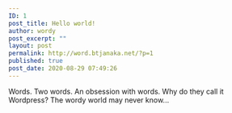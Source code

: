 ```yaml
---
ID: 1
post_title: Hello world!
author: wordy
post_excerpt: ""
layout: post
permalink: http://word.btjanaka.net/?p=1
published: true
post_date: 2020-08-29 07:49:26
---
```

<!-- wp:paragraph -->
<p>Words. Two words. An obsession with words. Why do they call it Wordpress? The wordy world may never know...</p>
<!-- /wp:paragraph -->
